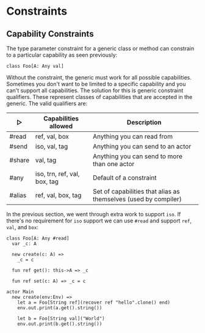 # Constraints

## Capability Constraints

The type parameter constraint for a generic class or method can constrain to a particular capability as seen previously:

```pony
class Foo[A: Any val]
```

Without the constraint, the generic must work for all possible capabilities. Sometimes you don't want to be limited to a specific capability and you can't support all capabilities. The solution for this is generic constraint qualifiers. These represent classes of capabilities that are accepted in the generic. The valid qualifiers are:

| &#x25B7; | Capabilities allowed         | Description                                                     |
| -------- | ---------------------------- | --------------------------------------------------------------- |
| #read    | ref, val, box                | Anything you can read from                                      |
| #send    | iso, val, tag                | Anything you can send to an actor                               |
| #share   | val, tag                     | Anything you can send to more than one actor                    |
| #any     | iso, trn, ref, val, box, tag | Default of a constraint                                         |
| #alias   | ref, val, box, tag           | Set of capabilities that alias as themselves (used by compiler) |

In the previous section, we went through extra work to support `iso`. If there's no requirement for `iso` support we can use `#read` and support `ref`, `val`, and `box`:

```pony
class Foo[A: Any #read]
  var _c: A

  new create(c: A) =>
    _c = c

  fun ref get(): this->A => _c

  fun ref set(c: A) => _c = c

actor Main
  new create(env:Env) =>
    let a = Foo[String ref](recover ref "hello".clone() end)
    env.out.print(a.get().string())

    let b = Foo[String val]("World")
    env.out.print(b.get().string())
```
